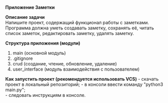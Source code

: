 **Приложение Заметки**

**Описание задачи**  
Напишите проект, содержащий функционал работы с заметками. Программа должна уметь создавать заметку, 
сохранять её, читать список заметок, редактировать заметку, удалять заметку.


**Структура приложения (модули)**

1. main (основной модуль)
2. .gitignore 
3. crud (создание, чтение, обновление, удаление)
4. user_interface (модуль взаимодействия с пользователем)

**Как запустить проект (рекомендуется использовать VCS)**
    - скачать проект в локальный репозиторий;
    - в консоли ввести команду "python3 main.py";   
    - следовать инструкциям в консоле.


